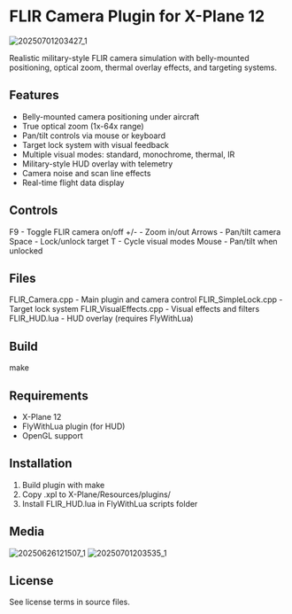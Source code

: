 FLIR Camera Plugin for X-Plane 12
===================================

![20250701203427_1](https://github.com/user-attachments/assets/d574a85c-31c4-4cac-a477-649f901ee918)

Realistic military-style FLIR camera simulation with belly-mounted positioning,
optical zoom, thermal overlay effects, and targeting systems.

Features
--------
- Belly-mounted camera positioning under aircraft
- True optical zoom (1x-64x range)
- Pan/tilt controls via mouse or keyboard
- Target lock system with visual feedback
- Multiple visual modes: standard, monochrome, thermal, IR
- Military-style HUD overlay with telemetry
- Camera noise and scan line effects
- Real-time flight data display

Controls
--------
F9      - Toggle FLIR camera on/off
+/-     - Zoom in/out
Arrows  - Pan/tilt camera
Space   - Lock/unlock target
T       - Cycle visual modes
Mouse   - Pan/tilt when unlocked

Files
-----
FLIR_Camera.cpp         - Main plugin and camera control
FLIR_SimpleLock.cpp     - Target lock system
FLIR_VisualEffects.cpp  - Visual effects and filters
FLIR_HUD.lua            - HUD overlay (requires FlyWithLua)

Build
-----
make

Requirements
------------
- X-Plane 12
- FlyWithLua plugin (for HUD)
- OpenGL support

Installation
------------
1. Build plugin with make
2. Copy .xpl to X-Plane/Resources/plugins/
3. Install FLIR_HUD.lua in FlyWithLua scripts folder

Media
------
![20250626121507_1](https://github.com/user-attachments/assets/8f6e6e33-3dd6-4355-b80e-4718c5836063)
![20250701203535_1](https://github.com/user-attachments/assets/1906a9b7-ff78-41ab-8f49-ad5513a19d5f)

License
-------
See license terms in source files.
